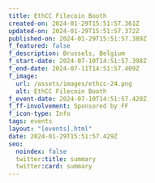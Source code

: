 ```yaml
---
title: EthCC Filecoin Booth
created-on: 2024-01-29T15:51:57.361Z
updated-on: 2024-01-29T15:51:57.372Z
published-on: 2024-01-29T15:51:57.389Z
f_featured: false
f_description: Brussels, Belgium
f_start-date: 2024-07-10T14:51:57.398Z
f_end-date: 2024-07-11T14:51:57.409Z
f_image:
  url: /assets/images/ethcc-24.png
  alt: EthCC Filecoin Booth
f_event-date: 2024-07-10T14:51:57.420Z
f_ff-involvement: Sponsored by FF
f_icon-type: Info
tags: events
layout: "[events].html"
date: 2024-01-29T15:51:57.429Z
seo:
  noindex: false
  twitter:title: summary
  twitter:card: summary
---
```

